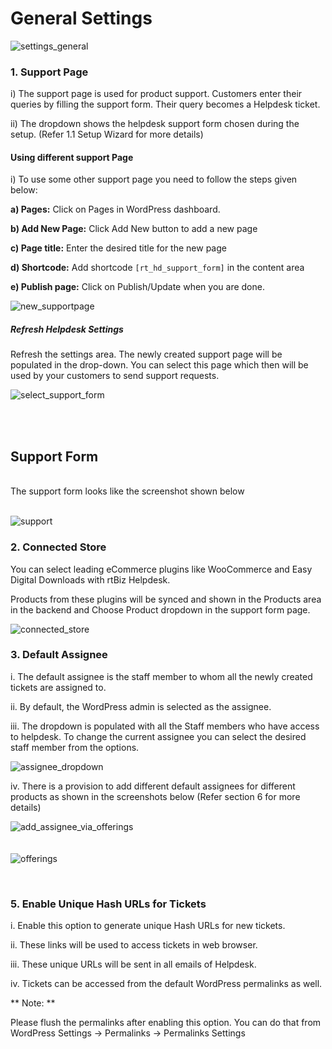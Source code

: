 # General Settings

![settings_general](https://cloud.githubusercontent.com/assets/8191145/7652193/846b27da-fb27-11e4-8db0-0017933c5625.png)

### 1. Support Page

i) The support page is used for product support. Customers enter their queries by filling the support form. Their query becomes a Helpdesk ticket.

ii) The dropdown shows the helpdesk support form chosen during the setup. (Refer 1.1 Setup Wizard for more details)

#### Using different support Page
i) To use some other support page you need to follow the steps given below:

**a) Pages:** Click on Pages in WordPress dashboard.

**b) Add New Page:** Click Add New button to add a new page

**c) Page title:** Enter the desired title for the new page

**d) Shortcode:** Add shortcode ```[rt_hd_support_form]``` in the content area

**e) Publish page:** Click on Publish/Update when you are done.

![new_supportpage](https://cloud.githubusercontent.com/assets/8191145/7653966/36c134ba-fb37-11e4-9b43-a328d13e3ad8.png)

##### Refresh Helpdesk Settings
Refresh the settings area. The newly created support page will be populated in the drop-down. You can select this page which then will be used by your customers to send support requests.

![select_support_form](https://cloud.githubusercontent.com/assets/9676513/6480262/f5026802-c277-11e4-81e1-62145daf208e.png)

<br/>
<br/>



## Support Form
<br/>
The support form looks like the screenshot shown below
<br/><br/>

![support](http://git.rtcamp.com/rtbiz/rtbiz/uploads/efe7fef540e97417beaa54de635c5019/support.png)



### 2. Connected Store

You can select leading eCommerce plugins like WooCommerce and Easy Digital Downloads with rtBiz Helpdesk.

Products from these plugins will be synced and shown in the Products area in the backend and Choose Product dropdown in the support form page.

![connected_store](https://cloud.githubusercontent.com/assets/8191145/7654216/fd0741ea-fb38-11e4-8c87-8c4b54d23ab5.png)


### 3. Default Assignee

i. The default assignee is the staff member to whom all the newly created tickets are assigned to.

ii. By default, the WordPress admin is selected as the assignee.

iii. The dropdown is populated with all the Staff members who have access to helpdesk. To change the current assignee you can select the desired staff member from the options.

![assignee_dropdown](https://cloud.githubusercontent.com/assets/9676513/6483474/a3a8ba5e-c297-11e4-8ebe-6a1b8cfbae97.png)

iv. There is a provision to add different default assignees for different products as shown in the screenshots below (Refer section 6 for more details)

![add_assignee_via_offerings](https://cloud.githubusercontent.com/assets/8191145/6752439/89218252-cf34-11e4-9673-0ffe0403c49a.png)
<br/>
<br/>
<br/>
![offerings](http://git.rtcamp.com/uploads/rtbiz/rtbiz-helpdesk/ffec50611e/offerings.png)

<br/>


### 5. Enable Unique Hash URLs for Tickets

i. Enable this option to generate unique Hash URLs for new tickets.

ii. These links will be used to access tickets in web browser.

iii. These unique URLs will be sent in all emails of Helpdesk.

iv. Tickets can be accessed from the default WordPress permalinks as well.

** Note: **

Please flush the permalinks after enabling this option. You can do that from WordPress Settings -> Permalinks -> Permalinks Settings



